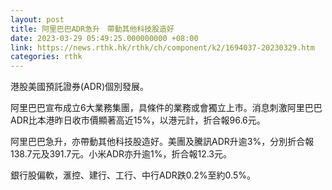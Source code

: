 ```yaml
---
layout: post
title: 阿里巴巴ADR急升　帶動其他科技股造好
date: 2023-03-29 05:49:25.000000000 +08:00
link: https://news.rthk.hk/rthk/ch/component/k2/1694037-20230329.htm
categories: rthk
---
```


港股美國預託證券(ADR)個別發展。

阿里巴巴宣布成立6大業務集團，具條件的業務或會獨立上市。消息刺激阿里巴巴ADR比本港昨日收市價顯著高近15%，以港元計，折合報96.6元。

阿里巴巴急升，亦帶動其他科技股造好。美團及騰訊ADR升逾3%，分別折合報138.7元及391.7元。小米ADR亦升逾1%，折合報12.3元。

銀行股偏軟，滙控、建行、工行、中行ADR跌0.2%至約0.5%。
